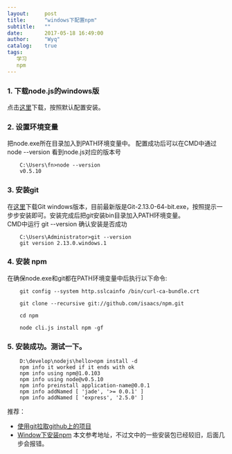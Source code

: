 ```yaml
---
layout:     post
title:      "windows下配置npm"
subtitle:   ""
date:       2017-05-18 16:49:00
author:     "Wyq"
catalog:    true
tags:
   学习 
   npm
---
```


### 1. 下载node.js的windows版  
点击[这里](https://nodejs.org/en/download/)下载，按照默认配置安装。
### 2. 设置环境变量   
把node.exe所在目录加入到PATH环境变量中。
配置成功后可以在CMD中通过node --version 看到node.js对应的版本号

        C:\Users\fn>node --version
        v0.5.10

### 3. 安装git  
在[这里](https://git-for-windows.github.io/)下载Git windows版本，目前最新版是Git-2.13.0-64-bit.exe，按照提示一步步安装即可。安装完成后把git安装bin目录加入PATH环境变量。  
CMD中运行 git --version 确认安装是否成功

        C:\Users\Administrator>git --version
        git version 2.13.0.windows.1
    
### 4. 安装 npm  
在确保node.exe和git都在PATH环境变量中后执行以下命令:

        git config --system http.sslcainfo /bin/curl-ca-bundle.crt
        
        git clone --recursive git://github.com/isaacs/npm.git
        
        cd npm
        
        node cli.js install npm -gf
        
### 5.  安装成功。测试一下。

        D:\develop\nodejs\hello>npm install -d
        npm info it worked if it ends with ok
        npm info using npm@1.0.103
        npm info using node@v0.5.10
        npm info preinstall application-name@0.0.1
        npm info addNamed [ 'jade', '>= 0.0.1' ]
        npm info addNamed [ 'express', '2.5.0' ]
        
        
        
推荐：

* [使用git拉取github上的项目](http://www.cnblogs.com/real-me/p/6528426.html)
* [Window下安装npm](http://blog.csdn.net/kavensu/article/details/17733639) 本文参考地址，不过文中的一些安装包已经较旧，后面几步会报错。
